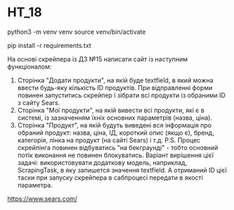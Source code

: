 # HT_18

python3 -m venv venv
source venv/bin/activate

<!-- pip freeze > requirements.txt -->
pip install -r requirements.txt

На основі скрейпера із ДЗ №15 написати сайт із наступним функціоналом:
1. Сторінка "Додати продукти", на якій буде textfield, в який можна ввести
будь-яку кількість ID продуктів. При відправленні форми повинен запуститись
скрейпер і зібрати всі продукти із обраними ID з сайту Sears.
2. Сторінка "Мої продукти", на якій вивести всі продукти, які є в системі,
із зазначенням їхніх основних параметрів (назва, ціна).
3. Сторінка "Продукт", на якій будуть виведені вся інформація про обраний продукт:
 назва, ціна, ІД, короткий опис (якщо є), бренд, категорія, лінка на продукт
 (на сайті Sears) і т.д.
P.S. Процес скрейпінга повинен відбуватись "на бекграунді" - тобто основний
потік виконання не повинен блокуватись. Варіант вирішення цієї задачі: використовувати
додаткову модель, наприклад, ScrapingTask, в яку запишется значення textfield.
А отриманий ID цієї таски при запуску скрейпера в сабпроцесі передати в якості параметра.

https://www.sears.com/
